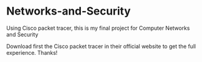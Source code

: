 # Networks-and-Security
Using Cisco packet tracer, this is my final project for Computer Networks and Security

Download first the Cisco packet tracer in their official website to get the full experience. Thanks!
